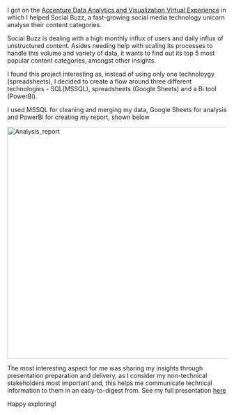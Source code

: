 I got on the [Accenture Data Analytics and Visualization Virtual Experience](https://www.theforage.com/fast-track/data-analytics-virtual-experience/overview?ref=BoPbiqx5GRLbyYXPu) in which I helped Social Buzz, a fast-growing social media technology unicorn analyse their content categories.

Social Buzz is dealing with a high monthly influx of users and daily influx of unstructured content. Asides needing help with scaling its processes to handle this volume and variety of data, it wants to find out its top 5 most popular content categories, amongst other insights.

I found this project interesting as, instead of using only one technoloygy (spreadsheets), I decided to create a flow around three different technologies - SQL(MSSQL), spreadsheets (Google Sheets) and a Bi tool (PowerBi).

I used MSSQL for cleaning and merging my data, Google Sheets for analysis and PowerBi for creating my report, shown below

<img width="532" alt="Analysis_report" src="https://user-images.githubusercontent.com/86304211/210614087-91344a98-a20b-4a16-b4e9-4a7a3c53f3d0.PNG">


The most interesting aspect for me was sharing my insights through presentation preparation and delivery, as I consider my non-technical stakeholders most important and, this helps me communicate technical information to them in an easy-to-digest from. See my full presentation [here](https://docs.google.com/presentation/d/1RoJQ2Eo_xkoKWXtYn78tbdrWCVWRrLJWjXf5cDYnUmE/edit?usp=sharing)

Happy exploring!




